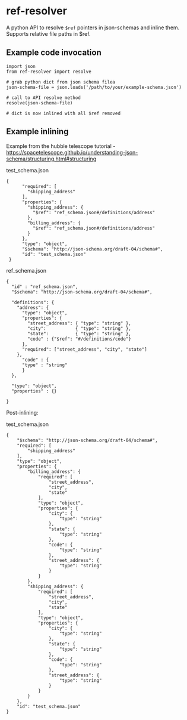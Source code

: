 # ref-resolver
A python API to resolve `$ref` pointers in json-schemas and inline them. Supports relative file paths in $ref.

## Example code invocation

    import json
	from ref-resolver import resolve
	
	# grab python dict from json schema filea
	json-schema-file = json.loads('/path/to/your/example-schema.json')
	
	# call to API resolve method
	resolve(json-schema-file)
	
	# dict is now inlined with all $ref removed

## Example inlining

Example from the hubble telescope tutorial - https://spacetelescope.github.io/understanding-json-schema/structuring.html#structuring
   
   test_schema.json
   
    {
          "required": [
            "shipping_address"
          ],
          "properties": {
            "shipping_address": {
              "$ref": "ref_schema.json#/definitions/address"
            },
            "billing_address": {
              "$ref": "ref_schema.json#/definitions/address"
            }
          },
          "type": "object",
          "$schema": "http://json-schema.org/draft-04/schema#",
          "id": "test_schema.json"
     }
	 
 ref_schema.json
 
    {
      "id" : "ref_schema.json",
      "$schema": "http://json-schema.org/draft-04/schema#",
    
      "definitions": {
        "address": {
          "type": "object",
          "properties": {
            "street_address": { "type": "string" },
            "city":           { "type": "string" },
            "state":          { "type": "string" },
			"code" : {"$ref": "#/definitions/code"}
          },
          "required": ["street_address", "city", "state"]
        },
          "code" : {
    	  "type" : "string"
          }
      },
    
      "type": "object",
      "properties" : {}
    
    }

Post-inlining:

test_schema.json

    {
        "$schema": "http://json-schema.org/draft-04/schema#",
        "required": [
            "shipping_address"
        ],
        "type": "object",
        "properties": {
            "billing_address": {
                "required": [
                    "street_address",
                    "city",
                    "state"
                ],
                "type": "object",
                "properties": {
                    "city": {
                        "type": "string"
                    },
                    "state": {
                        "type": "string"
                    },
                    "code": {
                        "type": "string"
                    },
                    "street_address": {
                        "type": "string"
                    }
                }
            },
            "shipping_address": {
                "required": [
                    "street_address",
                    "city",
                    "state"
                ],
                "type": "object",
                "properties": {
                    "city": {
                        "type": "string"
                    },
                    "state": {
                        "type": "string"
                    },
                    "code": {
                        "type": "string"
                    },
                    "street_address": {
                        "type": "string"
                    }
                }
            }
        },
        "id": "test_schema.json"
    }
